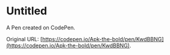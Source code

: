 # Untitled

A Pen created on CodePen.

Original URL: [https://codepen.io/Apk-the-bold/pen/KwdBBNG](https://codepen.io/Apk-the-bold/pen/KwdBBNG).

